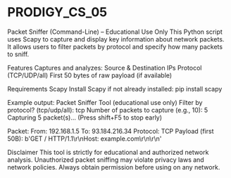 # PRODIGY_CS_05
Packet Sniffer (Command-Line) – Educational Use Only
This Python script uses Scapy to capture and display key information about network packets. It allows users to filter packets by protocol and specify how many packets to sniff.

Features
Captures and analyzes:
Source & Destination IPs
Protocol (TCP/UDP/all)
First 50 bytes of raw payload (if available)

Requirements
Scapy
Install Scapy if not already installed:
pip install scapy

Example output:
Packet Sniffer Tool (educational use only)
Filter by protocol? (tcp/udp/all): tcp
Number of packets to capture (e.g., 10): 5
Capturing 5 packet(s)... (Press shift+F5 to stop early)

Packet:
   From: 192.168.1.5
   To:   93.184.216.34
   Protocol: TCP
   Payload (first 50B): b'GET / HTTP/1.1\r\nHost: example.com\r\n\r\n'
   
Disclaimer
This tool is strictly for educational and authorized network analysis.
Unauthorized packet sniffing may violate privacy laws and network policies.
Always obtain permission before using on any network.
